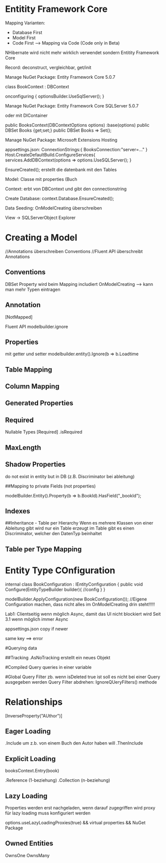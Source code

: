 # Entitity Framework Core

Mapping Varianten:
- Database First
- Model First
- Code First --> Mapping via Code (Code only in Beta)

NHibernate wird nicht mehr wirklich verwendet sondern Entitity Framework Core

Record: deconstruct, vergleichbar, get/init

Manage NuGet Package: Entity Framework Core 5.0.7

class BookContext : DBContext

onconfiguring 
{
  optionsBuilder.UseSqlServer();
}

Manage NuGet Package: Entity Framework Core SQLServer 5.0.7



oder mit DIContainer

public BooksContext(DBContextOptions<BooksContext> options) :base(options)
public DBSet<Book> Books {get;set;}
public DBSet<Book> Books => Set<Book>();

Manage NuGet Package: Microsoft Extensions Hosting

appsettings.json:
ConnextionStrings:{
  BooksConnection:"server=..."
}
Host.CreateDefaultBuild.ConfigureServices{
  services.AddDBContext<BooksContext>(options => options.UseSQLServer();
}


EnsureCreated(); erstellt die datenbank mit den Tables


Model: Classe mit properties (Buch

Context: erbt von DBContext und gibt den connectionstring

Create Database: context.Database.EnsureCreated();

Data Seeding: 
OnModelCreating überschreiben

View -> SQLServerObject Explorer



# Creating a Model

//Annotations überschreiben Conventions
//Fluent API überschreibt Annotations


## Conventions
DBSet Property wird beim Mapping includiert
OnModelCreating --> kann man mehr Typen eintragen

## Annotation
[NotMapped]

Fluent API
modelbuilder.ignore

## Properties
mit getter und setter
modelbuilder.entity<Book>().Ignore(b => b.Loadtime

## Table Mapping

## Column Mapping


## Generated Properties

## Required
Nullable Types
[Required]
.isRequired

## MaxLength

## Shadow Properties
do not exist in entity but in DB (z.B. Discriminator bei ableitung)


##Mapping to private Fields (not properties)

modelBuilder.Entity<Book>().Property(b => b.BookId).HasField("_bookId");

## Indexes

##Inheritance - Table per Hierarchy
Wenn es  mehrere Klassen von einer Ableitung gibt wird nur ein Table erzeugt
im Table gibt es einen Discriminator, welcher den DatenTyp beinhaltet


## Table per Type Mapping

# Entity Type COnfiguration

internal class BookConfiguration : IEntityConfiguration <Book> {
  public void Configure(EntityTypeBuilder<Book> builder){
    //config
  }
}

modelBuilder.ApplyConfiguration(new BookConfiguration());
//Eigene Configuration machen, dass nicht alles im OnModelCreating drin steht!!!!!



Lab1:
Clientseitig wenn möglich Async, damit das UI nicht blockiert wird
Seit 3.1 wenn möglich immer Async

appsettings.json copy if newer

same key ==> error



#Querying data

##Tracking
.AsNoTracking erstellt ein neues Objekt

#Compiled Query
queries in einer variable

#Global Query Filter
zb. wenn isDeleted true ist soll es nicht bei einer Query ausgegeben werden
Query Filter abdrehen: IgnoreQUeryFilters() methode



# Relationships

[InverseProperty("AUthor")]

## Eager Loading
.Include um z.b. von einem Buch den Autor haben will
.ThenInclude

## Explicit Loading

booksContext.Entry(book)

.Reference (1-beziehung)
.Collection (n-beziehung)

## Lazy Loading
Properties werden erst nachgeladen, wenn darauf zugegriffen wird
proxy für lazy loading muss konfiguriert werden

options.useLazyLoadingProxies(true)
&& virtual properties
&& NuGet Package

## Owned Entities

OwnsOne
OwnsMany







































